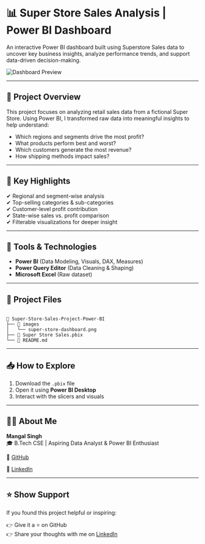 # 📊 Super Store Sales Analysis | Power BI Dashboard

An interactive Power BI dashboard built using Superstore Sales data to uncover key business insights, analyze performance trends, and support data-driven decision-making.

![Dashboard Preview](https://github.com/mangal-singh001/Super-Store-Sales-Project-Power-BI/blob/main/images/super-store-dashboard.png?raw=true)

---

## 🚀 Project Overview

This project focuses on analyzing retail sales data from a fictional Super Store. Using Power BI, I transformed raw data into meaningful insights to help understand:

- Which regions and segments drive the most profit?
- What products perform best and worst?
- Which customers generate the most revenue?
- How shipping methods impact sales?

---

## 📌 Key Highlights

✔ Regional and segment-wise analysis  
✔ Top-selling categories & sub-categories  
✔ Customer-level profit contribution  
✔ State-wise sales vs. profit comparison  
✔ Filterable visualizations for deeper insight  

---

## 🧰 Tools & Technologies

- **Power BI** (Data Modeling, Visuals, DAX, Measures)
- **Power Query Editor** (Data Cleaning & Shaping)
- **Microsoft Excel** (Raw dataset)

---

## 📂 Project Files

```

📁 Super-Store-Sales-Project-Power-BI
├── 📁 images
│   └── super-store-dashboard.png
├── 📄 Super Store Sales.pbix
└── 📄 README.md

```

---

## 📥 How to Explore

1. Download the `.pbix` file
2. Open it using **Power BI Desktop**
3. Interact with the slicers and visuals

---

## 🙋‍♂️ About Me

**Mangal Singh**  
🎓 B.Tech CSE | Aspiring Data Analyst & Power BI Enthusiast  

🔗 [GitHub](https://github.com/mangal-singh001)  

🔗 [LinkedIn](https://www.linkedin.com/in/mangal-singh001)

---

## ⭐ Show Support

If you found this project helpful or inspiring:

👉 Give it a ⭐ on GitHub  
👉 Share your thoughts with me on [LinkedIn](https://www.linkedin.com/in/mangal-singh001)

